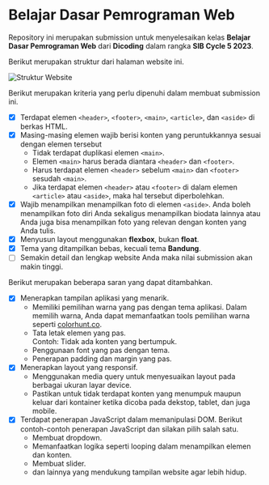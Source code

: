 # Belajar Dasar Pemrograman Web

Repository ini merupakan submission untuk menyelesaikan kelas __Belajar Dasar Pemrograman Web__ dari __Dicoding__ dalam rangka __SIB Cycle 5 2023__.

Berikut merupakan struktur dari halaman website ini.

![Struktur Website](https://dicoding-web-img.sgp1.cdn.digitaloceanspaces.com/original/academy/dos:a1d316319803898031089af9af77791e20230623094410.png)

Berikut merupakan kriteria yang perlu dipenuhi dalam membuat submission ini.

- [x] Terdapat elemen `<header>`, `<footer>`, `<main>`, `<article>`, dan `<aside>` di berkas HTML.
- [x] Masing-masing elemen wajib berisi konten yang peruntukkannya sesuai dengan elemen tersebut
  - Tidak terdapat duplikasi elemen `<main>`.
  - Elemen `<main>` harus berada diantara `<header>` dan `<footer>`.
  - Harus terdapat elemen `<header>` sebelum `<main>` dan `<footer>` sesudah `<main>`.
  - Jika terdapat elemen `<header>` atau `<footer>` di dalam elemen `<article>` atau `<aside>`, maka hal tersebut diperbolehkan.
- [x] Wajib menampilkan menampilkan foto di elemen `<aside>`. Anda boleh menampilkan foto diri Anda sekaligus menampilkan biodata lainnya atau Anda juga bisa menampilkan foto yang relevan dengan konten yang Anda tulis.
- [x] Menyusun layout menggunakan __flexbox__, bukan __float__.
- [x] Tema yang ditampilkan bebas, kecuali tema __Bandung__.
- [ ] Semakin detail dan lengkap website Anda maka nilai submission akan makin tinggi.

Berikut merupakan beberapa saran yang dapat ditambahkan.

- [x] Menerapkan tampilan aplikasi yang menarik.
  - Memiliki pemilihan warna yang pas dengan tema aplikasi. Dalam memilih warna, Anda dapat memanfaatkan tools pemilihan warna seperti [colorhunt.co](http://colorhunt.co).
  - Tata letak elemen yang pas.<br> Contoh: Tidak ada konten yang bertumpuk.
  - Penggunaan font yang pas dengan tema.
  - Penerapan padding dan margin yang pas.
- [x] Menerapkan layout yang responsif.
  - Menggunakan media query untuk menyesuaikan layout pada berbagai ukuran layar device.
  - Pastikan untuk tidak terdapat konten yang menumpuk maupun keluar dari kontainer ketika dicoba pada dekstop, tablet, dan juga mobile.
- [x] Terdapat penerapan JavaScript dalam memanipulasi DOM. Berikut contoh-contoh penerapan JavaScript dan silakan pilih salah satu.
  - Membuat dropdown.
  - Memanfaatkan logika seperti looping dalam menampilkan elemen dan konten.
  - Membuat slider.
  - dan lainnya yang mendukung tampilan website agar lebih hidup.
